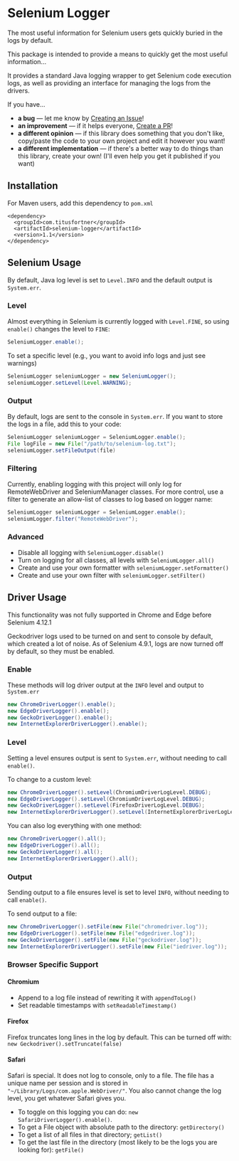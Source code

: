 # Selenium Logger

The most useful information for Selenium users gets quickly buried in the logs by default.

This package is intended to provide a means to quickly get the most useful information...

It provides a standard Java logging wrapper to get Selenium code execution logs, as well
as providing an interface for managing the logs from the drivers.

If you have...
* **a bug** — let me know by [Creating an Issue](https://github.com/titusfortner/selenium-logger/issues/new)!
* **an improvement** — if it helps everyone, [Create a PR](https://github.com/titusfortner/selenium-logger/pulls)!
* **a different opinion** —  if this library does something that you don't like, copy/paste the code to your own project and edit it however you want!
* **a different implementation** — if there's a better way to do things than this library, create your own! (I'll even help you get it published if you want)

## Installation

For Maven users, add this dependency to `pom.xml`
```
<dependency>
  <groupId>com.titusfortner</groupId>
  <artifactId>selenium-logger</artifactId>
  <version>1.1</version>
</dependency>
```

## Selenium Usage

By default, Java log level is set to `Level.INFO` and the default output is `System.err`. 

### Level

Almost everything in Selenium is currently logged with `Level.FINE`, so using `enable()` changes the level to `FINE`:
```java
SeleniumLogger.enable();
```

To set a specific level (e.g., you want to avoid info logs and just see warnings)
```java
SeleniumLogger seleniumLogger = new SeleniumLogger();
seleniumLogger.setLevel(Level.WARNING);
```

### Output

By default, logs are sent to the console in `System.err`.
If you want to store the logs in a file, add this to your code:

```java
SeleniumLogger seleniumLogger = SeleniumLogger.enable();
File logFile = new File("/path/to/selenium-log.txt");
seleniumLogger.setFileOutput(file)
```

### Filtering

Currently, enabling logging with this project will only log for RemoteWebDriver and SeleniumManager classes. 
For more control, use a filter to generate an allow-list of classes to log based on logger name:
```java
SeleniumLogger seleniumLogger = SeleniumLogger.enable();
seleniumLogger.filter("RemoteWebDriver");
```

### Advanced

* Disable all logging with `SeleniumLogger.disable()`
* Turn on logging for all classes, all levels with `SeleniumLogger.all()`
* Create and use your own formatter with `seleniumLogger.setFormatter()`
* Create and use your own filter with `seleniumLogger.setFilter()`


## Driver Usage

This functionality was not fully supported in Chrome and Edge before Selenium 4.12.1

Geckodriver logs used to be turned on and sent to console by default, which created a lot of noise.
As of Selenium 4.9.1, logs are now turned off by default, so they must be enabled.

### Enable

These methods will log driver output at the `INFO` level and output to `System.err`
```java
new ChromeDriverLogger().enable();
new EdgeDriverLogger().enable();
new GeckoDriverLogger().enable();
new InternetExplorerDriverLogger().enable();
```

### Level
Setting a level ensures output is sent to `System.err`, without needing to call `enable()`.

To change to a custom level:
```java
new ChromeDriverLogger().setLevel(ChromiumDriverLogLevel.DEBUG);
new EdgeDriverLogger().setLevel(ChromiumDriverLogLevel.DEBUG);
new GeckoDriverLogger().setLevel(FirefoxDriverLogLevel.DEBUG);
new InternetExplorerDriverLogger().setLevel(InternetExplorerDriverLogLevel.DEBUG);
```

You can also log everything with one method:
```java
new ChromeDriverLogger().all();
new EdgeDriverLogger().all();
new GeckoDriverLogger().all();
new InternetExplorerDriverLogger().all();
```

### Output
Sending output to a file ensures level is set to level `INFO`, without needing to call `enable()`.

To send output to a file:
```java
new ChromeDriverLogger().setFile(new File("chromedriver.log"));
new EdgeDriverLogger().setFile(new File("edgedriver.log"));
new GeckoDriverLogger().setFile(new File("geckodriver.log"));
new InternetExplorerDriverLogger().setFile(new File("iedriver.log"));
```

### Browser Specific Support

#### Chromium

* Append to a log file instead of rewriting it with `appendToLog()`
* Set readable timestamps with `setReadableTimestamp()`

#### Firefox

Firefox truncates long lines in the log by default. This can be turned
off with: `new Geckodriver().setTruncate(false)`

#### Safari

Safari is special. It does not log to console, only to a file. The
file has a unique name per session and is stored in `"~/Library/Logs/com.apple.WebDriver/"`.
You also cannot change the log level, you get whatever Safari gives you.

* To toggle on this logging you can do: `new SafariDriverLogger().enable()`.
* To get a File object with absolute path to the directory: `getDirectory()`
* To get a list of all files in that directory; `getList()`
* To get the last file in the directory (most likely to be the logs you are looking for): `getFile()`
